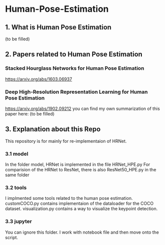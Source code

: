# Human-Pose-Estimation

## 1. What is Human Pose Estimation 
(to be filled)


## 2. Papers related to Human Pose Estimation 
### Stacked Hourglass Networks for Human Pose Estimation
https://arxiv.org/abs/1603.06937
### Deep High-Resolution Representation Learning for Human Pose Estimation
https://arxiv.org/abs/1902.09212
you can find my own summarization of this paper here: (to be filled)

## 3. Explanation about this Repo
This repository is for mainly for re-implementaion of HRNet.
### 3.1 model
In the folder model, HRNet is implemented in the file HRNet_HPE.py
For comparision of the HRNet to ResNet, there is also ResNet50_HPE.py in the same folder 
### 3.2 tools
I implmented some tools related to the human pose estimation.
customCOCO.py contains implementaion of the dataloader for the COCO dataset.
visualization.py contains a way to visualize the keypoint detection.
### 3.3 jupyter
You can ignore this folder. I work with notebook file and then move onto the script.
